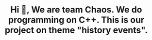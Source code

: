 <p align="center">
<img src=" ">
</p>
<h1 align="center">Hi 👋, We are team Chaos. We do programming on C++. This is our project on theme "history events".</h1>

